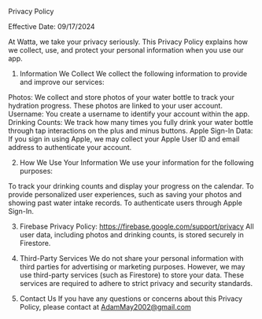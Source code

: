 Privacy Policy

Effective Date: 09/17/2024

At Watta, we take your privacy seriously. This Privacy Policy explains how we collect, use, and protect your personal information when you use our app.

1. Information We Collect
We collect the following information to provide and improve our services:

Photos: We collect and store photos of your water bottle to track your hydration progress. These photos are linked to your user account.
Username: You create a username to identify your account within the app.
Drinking Counts: We track how many times you fully drink your water bottle through tap interactions on the plus and minus buttons.
Apple Sign-In Data: If you sign in using Apple, we may collect your Apple User ID and email address to authenticate your account.

2. How We Use Your Information
We use your information for the following purposes:

To track your drinking counts and display your progress on the calendar.
To provide personalized user experiences, such as saving your photos and showing past water intake records.
To authenticate users through Apple Sign-In.

3. Firebase Privacy Policy: https://firebase.google.com/support/privacy
All user data, including photos and drinking counts, is stored securely in Firestore.

4. Third-Party Services
We do not share your personal information with third parties for advertising or marketing purposes. However, we may use third-party services (such as Firestore) to store your data. These services are required to adhere to strict privacy and security standards.

5. Contact Us
If you have any questions or concerns about this Privacy Policy, please contact at AdamMay2002@gmail.com
